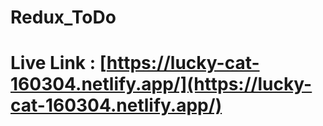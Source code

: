 # Redux_ToDo

# Live Link : [https://lucky-cat-160304.netlify.app/](https://lucky-cat-160304.netlify.app/)
